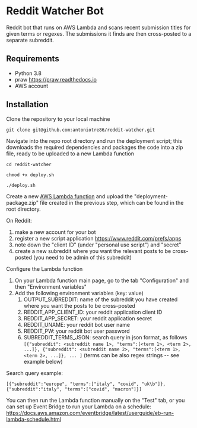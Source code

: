 # Reddit Watcher Bot

Reddit bot that runs on AWS Lambda and scans recent submission titles for given terms or regexes. 
The submissions it finds are then cross-posted to a separate subreddit. 

## Requirements
* Python 3.8
* praw https://praw.readthedocs.io
* AWS account

## Installation

Clone the repository to your local machine
```
git clone git@github.com:antoniotre86/reddit-watcher.git
```

Navigate into the repo root directory and run the deployment script; this downloads the required dependencies and packages the code into a zip file, ready to be uploaded to a new Lambda function
```
cd reddit-watcher

chmod +x deploy.sh

./deploy.sh
```

Create a new [AWS Lambda function](https://docs.aws.amazon.com/lambda/?id=docs_gateway) and upload the "deployment-package.zip" file created in the previous step, which can be found in the root directory.

On Reddit:
1. make a new account for your bot
2. register a new script application https://www.reddit.com/prefs/apps
3. note down the "client ID" (under "personal use script") and "secret"
4. create a new subreddit where you want the relevant posts to be cross-posted (you need to be admin of this subreddit)

Configure the Lambda function
1. On your Lambda function main page, go to the tab "Configuration" and then "Environment variables"
2. Add the following environment variables (key: value)
   1. OUTPUT_SUBREDDIT: name of the subreddit you have created where you want the posts to be cross-posted
   2. REDDIT_APP_CLIENT_ID: your reddit application client ID
   3. REDDIT_APP_SECRET: your reddit application secret
   4. REDDIT_UNAME: your reddit bot user name
   5. REDDIT_PW: your reddit bot user password
   6. SUBREDDIT_TERMS_JSON: search query in json format, as follows `[{"subreddit": <subreddit name 1>, "terms":[<term 1>, <term 2>, ...]}, {"subreddit": <subreddit name 2>, "terms":[<term 1>, <term 2>, ...]}, ... ]` (terms can be also regex strings -- see example below)	

Search query example:
```
[{"subreddit":"europe", "terms":["italy", "covid", "uk\b"]},{"subreddit":"italy", "terms":["covid", "macron"]}]
```

You can then run the Lambda function manually on the "Test" tab, or you can set up Event Bridge to run your Lambda on a schedule: https://docs.aws.amazon.com/eventbridge/latest/userguide/eb-run-lambda-schedule.html
